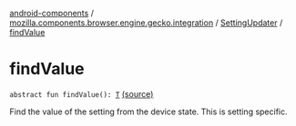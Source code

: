 [android-components](../../index.md) / [mozilla.components.browser.engine.gecko.integration](../index.md) / [SettingUpdater](index.md) / [findValue](./find-value.md)

# findValue

`abstract fun findValue(): `[`T`](index.md#T) [(source)](https://github.com/mozilla-mobile/android-components/blob/master/components/browser/engine-gecko-beta/src/main/java/mozilla/components/browser/engine/gecko/integration/SettingUpdater.kt#L40)

Find the value of the setting from the device state. This is setting specific.


